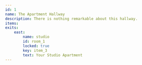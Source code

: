 ```yaml
---
id: 1
name: The Apartment Hallway
description: There is nothing remarkable about this hallway.
items:
exits:
    east:
        name: studio
        id: room_1
        locked: true
        key: item_3
        text: Your Studio Apartment
---
```


